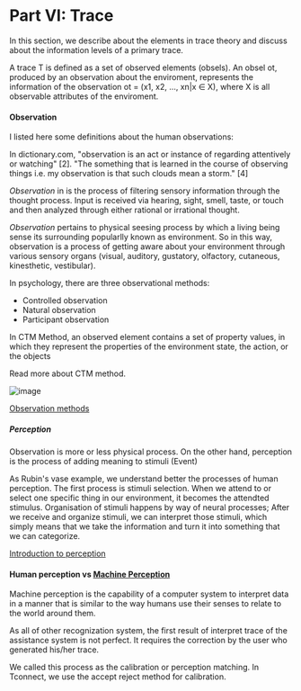 # Part VI: Trace

In this section, we describe about the elements in trace theory and discuss about the information levels of a primary trace.

A trace T is defined as a set of observed elements (obsels).
An obsel ot, produced by an observation about the enviroment, represents the information of the observation ot = (x1, x2, ..., xn|x ∈ X), where X is all observable attributes of the enviroment.


#### Observation
I listed here some definitions about the human observations:

In dictionary.com, "observation is an act or instance of regarding attentively or watching" [2].
"The something that is learned in the course of observing things i.e. my observation is that such clouds mean a storm." [4]

*Observation* in is the process of filtering sensory information through the thought process.
Input is received via hearing, sight, smell, taste, or touch and then analyzed through either rational or irrational thought. 

*Observation* pertains to physical seesing process by which a living being sense its surrounding popularlly known as environment.
So in this way, observation is a process of getting aware about your environment through various sensory organs (visual, auditory, gustatory, olfactory, cutaneous, kinesthetic, vestibular).

In psychology, there are three observational methods:
- Controlled observation
- Natural observation
- Participant observation

In CTM Method, an observed element contains a set of property values, in which they represent the properties of the environment state, the action, or the objects

Read more about CTM method.

![image](http://download1081.mediafireuserdownload.com/jfyl9ieo73hg/263g4df5o9bcb05/Observation.png)

[Observation methods](https://www.simplypsychology.org/observation.html)

##### Perception
Observation is more or less physical process.
On the other hand, perception is the process of adding meaning to stimuli (Event)

As Rubin's vase example, we understand better the processes of human perception.
The first process is stimuli selection.
When we attend to or select one specific thing in our environment, it becomes the attendted stimulus.
Organisation of stimuli happens by way of neural processes;
After we receive and organize stimuli, we can interpret those stimuli, which simply means that we take the information and turn it into something that we can categorize.

[Introduction to perception](https://www.boundless.com/psychology/textbooks/boundless-psychology-textbook/sensation-and-perception-5/introduction-to-perception-39/introducing-the-perception-process-167-12702/)

#### Human perception vs [Machine Perception](https://en.wikipedia.org/wiki/Machine_perception)

Machine perception is the capability of a computer system to interpret data in a manner that is similar to the way humans use their senses to relate to the world around them.

As all of other recognization system, the first result of interpret trace of the assistance system is not perfect.
It requires the correction by the user who generated his/her trace.

We called this process as the calibration or perception matching.
In Tconnect, we use the accept reject method for calibration.








